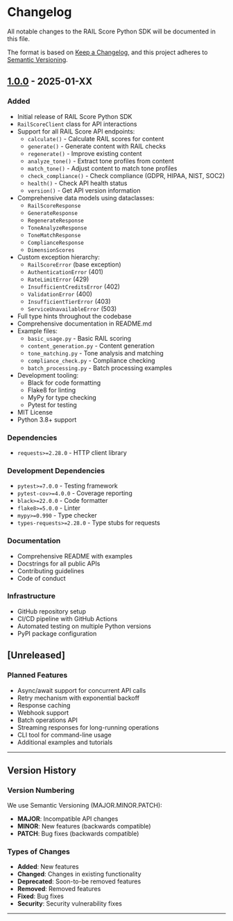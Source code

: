# Changelog

All notable changes to the RAIL Score Python SDK will be documented in this file.

The format is based on [Keep a Changelog](https://keepachangelog.com/en/1.0.0/),
and this project adheres to [Semantic Versioning](https://semver.org/spec/v2.0.0.html).

## [1.0.0] - 2025-01-XX

### Added
- Initial release of RAIL Score Python SDK
- `RailScoreClient` class for API interactions
- Support for all RAIL Score API endpoints:
  - `calculate()` - Calculate RAIL scores for content
  - `generate()` - Generate content with RAIL checks
  - `regenerate()` - Improve existing content
  - `analyze_tone()` - Extract tone profiles from content
  - `match_tone()` - Adjust content to match tone profiles
  - `check_compliance()` - Check compliance (GDPR, HIPAA, NIST, SOC2)
  - `health()` - Check API health status
  - `version()` - Get API version information
- Comprehensive data models using dataclasses:
  - `RailScoreResponse`
  - `GenerateResponse`
  - `RegenerateResponse`
  - `ToneAnalyzeResponse`
  - `ToneMatchResponse`
  - `ComplianceResponse`
  - `DimensionScores`
- Custom exception hierarchy:
  - `RailScoreError` (base exception)
  - `AuthenticationError` (401)
  - `RateLimitError` (429)
  - `InsufficientCreditsError` (402)
  - `ValidationError` (400)
  - `InsufficientTierError` (403)
  - `ServiceUnavailableError` (503)
- Full type hints throughout the codebase
- Comprehensive documentation in README.md
- Example files:
  - `basic_usage.py` - Basic RAIL scoring
  - `content_generation.py` - Content generation
  - `tone_matching.py` - Tone analysis and matching
  - `compliance_check.py` - Compliance checking
  - `batch_processing.py` - Batch processing examples
- Development tooling:
  - Black for code formatting
  - Flake8 for linting
  - MyPy for type checking
  - Pytest for testing
- MIT License
- Python 3.8+ support

### Dependencies
- `requests>=2.28.0` - HTTP client library

### Development Dependencies
- `pytest>=7.0.0` - Testing framework
- `pytest-cov>=4.0.0` - Coverage reporting
- `black>=22.0.0` - Code formatter
- `flake8>=5.0.0` - Linter
- `mypy>=0.990` - Type checker
- `types-requests>=2.28.0` - Type stubs for requests

### Documentation
- Comprehensive README with examples
- Docstrings for all public APIs
- Contributing guidelines
- Code of conduct

### Infrastructure
- GitHub repository setup
- CI/CD pipeline with GitHub Actions
- Automated testing on multiple Python versions
- PyPI package configuration

## [Unreleased]

### Planned Features
- Async/await support for concurrent API calls
- Retry mechanism with exponential backoff
- Response caching
- Webhook support
- Batch operations API
- Streaming responses for long-running operations
- CLI tool for command-line usage
- Additional examples and tutorials

---

## Version History

### Version Numbering

We use Semantic Versioning (MAJOR.MINOR.PATCH):
- **MAJOR**: Incompatible API changes
- **MINOR**: New features (backwards compatible)
- **PATCH**: Bug fixes (backwards compatible)

### Types of Changes

- **Added**: New features
- **Changed**: Changes in existing functionality
- **Deprecated**: Soon-to-be removed features
- **Removed**: Removed features
- **Fixed**: Bug fixes
- **Security**: Security vulnerability fixes

---

[1.0.0]: https://github.com/RAILethicsHub/sdks/python/releases/tag/v1.0.0
